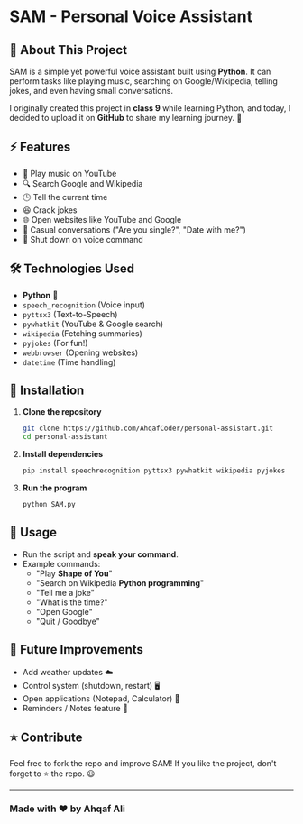# SAM - Personal Voice Assistant

## 🔹 About This Project
SAM is a simple yet powerful voice assistant built using **Python**. It can perform tasks like playing music, searching on Google/Wikipedia, telling jokes, and even having small conversations.

I originally created this project in **class 9** while learning Python, and today, I decided to upload it on **GitHub** to share my learning journey. 🚀

## ⚡ Features
- 🎵 Play music on YouTube
- 🔍 Search Google and Wikipedia
- 🕒 Tell the current time
- 😆 Crack jokes
- 🌐 Open websites like YouTube and Google
- 🤖 Casual conversations ("Are you single?", "Date with me?")
- 📴 Shut down on voice command

## 🛠️ Technologies Used
- **Python** 🐍
- `speech_recognition` (Voice input)
- `pyttsx3` (Text-to-Speech)
- `pywhatkit` (YouTube & Google search)
- `wikipedia` (Fetching summaries)
- `pyjokes` (For fun!)
- `webbrowser` (Opening websites)
- `datetime` (Time handling)

## 🔧 Installation
1. **Clone the repository**
   ```sh
   git clone https://github.com/AhqafCoder/personal-assistant.git
   cd personal-assistant
   ```

2. **Install dependencies**
   ```sh
   pip install speechrecognition pyttsx3 pywhatkit wikipedia pyjokes
   ```

3. **Run the program**
   ```sh
   python SAM.py
   ```

## 🎤 Usage
- Run the script and **speak your command**.
- Example commands:
  - "Play **Shape of You**"
  - "Search on Wikipedia **Python programming**"
  - "Tell me a joke"
  - "What is the time?"
  - "Open Google"
  - "Quit / Goodbye"

## 📌 Future Improvements
- Add weather updates ☁️
- Control system (shutdown, restart) 🖥️
- Open applications (Notepad, Calculator) 📑
- Reminders / Notes feature 📝

## ⭐ Contribute
Feel free to fork the repo and improve SAM! If you like the project, don't forget to ⭐ the repo. 😃

---
### Made with ❤️ by Ahqaf Ali

